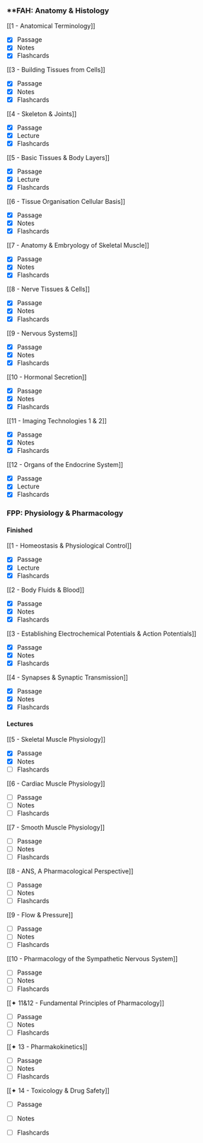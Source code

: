 ### **FAH: Anatomy & Histology

[[1 - Anatomical Terminology]]
- [x] Passage
- [x] Notes
- [x] Flashcards

[[3 - Building Tissues from Cells]]
- [x] Passage
- [x] Notes
- [x] Flashcards

[[4 - Skeleton & Joints]]
- [x] Passage
- [x] Lecture
- [x] Flashcards

[[5 - Basic Tissues & Body Layers]]
- [x] Passage
- [x] Lecture
- [x] Flashcards

[[6 - Tissue Organisation Cellular Basis]]
- [x] Passage
- [x] Notes
- [x] Flashcards

[[7 - Anatomy & Embryology of Skeletal Muscle]]
- [x] Passage
- [x] Notes
- [x] Flashcards

[[8 - Nerve Tissues & Cells]]
- [x] Passage
- [x] Notes
- [x] Flashcards

[[9 - Nervous Systems]]
- [x] Passage
- [x] Notes
- [x] Flashcards

[[10 - Hormonal Secretion]]
- [x] Passage
- [x] Notes
- [x] Flashcards

[[11 - Imaging Technologies 1 & 2]]
- [x] Passage
- [x] Notes
- [x] Flashcards

[[12 - Organs of the Endocrine System]]
- [x] Passage
- [x] Lecture
- [x] Flashcards

### FPP: Physiology & Pharmacology
#### Finished
[[1 - Homeostasis & Physiological Control]]
- [x] Passage
- [x] Lecture
- [x] Flashcards

[[2 - Body Fluids & Blood]]
- [x] Passage
- [x] Notes
- [x] Flashcards

[[3 - Establishing Electrochemical Potentials & Action Potentials]]
- [x] Passage
- [x] Notes
- [x] Flashcards

[[4 - Synapses & Synaptic Transmission]]
- [x] Passage
- [x] Notes
- [x] Flashcards
#### Lectures

[[5 - Skeletal Muscle Physiology]]
- [x] Passage
- [x] Notes
- [ ] Flashcards

[[6 - Cardiac Muscle Physiology]]
- [ ] Passage
- [ ] Notes
- [ ] Flashcards

[[7 - Smooth Muscle Physiology]]
- [ ] Passage
- [ ] Notes
- [ ] Flashcards

[[8 - ANS, A Pharmacological Perspective]]
- [ ] Passage
- [ ] Notes
- [ ] Flashcards

[[9 - Flow & Pressure]]
- [ ] Passage
- [ ] Notes
- [ ] Flashcards

[[10 - Pharmacology of the Sympathetic Nervous System]]
- [ ] Passage
- [ ] Notes
- [ ] Flashcards

[[✦ 11&12 - Fundamental Principles of Pharmacology]]
- [ ] Passage
- [ ] Notes
- [ ] Flashcards

[[✦ 13 - Pharmakokinetics]]
- [ ] Passage
- [ ] Notes
- [ ] Flashcards

[[✦ 14 - Toxicology & Drug Safety]]
- [ ] Passage
- [ ] Notes
- [ ] Flashcards

